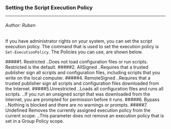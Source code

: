 ### Setting the Script Execution Policy
-------------- -------------------------
###### Author: Ruben

If you have administrator rights on your system, you can set the script execution policy.
The command that is used to set the execution policy is ```Set-ExecutionPolicy```.
The Policies you can use, are shown below.

#####1. Restricted 
..Does not load configuration files or run scripts. Restricted is the default.
#####2. AllSigned 
..Requires that a trusted publisher sign all scripts and configuration files, including scripts that you write on the local computer.
#####4. RemoteSigned 
..Requires that a trusted publisher sign all scripts and configuration
files downloaded from the Internet.
#####5.Unrestricted 
..Loads all configuration files and runs all scripts. 
..If you run an unsigned script that was downloaded from the Internet, you are prompted for permission before
it runs.
#####6. Bypass 
..Nothing is blocked and there are no warnings or prompts.
#####7. Undefined Removes the currently assigned execution policy from the current scope.
..This parameter does not remove an execution policy that is set in a Group Policy
scope.

